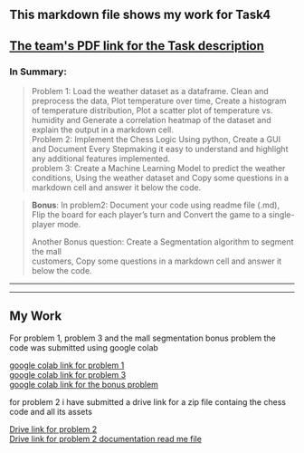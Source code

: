 ## This markdown file shows my work for **Task4**   

[The team's PDF link for the Task description](https://drive.google.com/file/d/1p5zHX9zRPYSw4OvcvP8p6NPp_0yDsUEx/view)
---
### In Summary:
> Problem 1: Load the weather dataset as a dataframe. Clean and preprocess the data, Plot temperature over time, Create a histogram of temperature distribution, Plot a scatter plot of temperature vs. humidity and Generate a  correlation heatmap of the dataset and explain the output in a markdown cell.  
Problem 2: Implement the Chess Logic Using python, Create a GUI and Document Every Stepmaking it easy to understand and highlight any additional features implemented.  
problem 3: Create a Machine Learning Model to predict the weather
conditions, Using the weather dataset and Copy some questions in a markdown cell and answer it below
the code.

>**Bonus**: In problem2: Document your code using readme file (.md), Flip the board for each player’s turn and Convert the game to a single-player mode.  
>
>Another Bonus question: Create a Segmentation algorithm to segment the mall  
customers, Copy some questions in a markdown cell and answer it below the code.

---
---

## My Work

For problem 1, problem 3 and the mall segmentation bonus problem the code was submitted using google colab

[google colab link for problem 1](https://drive.google.com/file/d/1GIWwUGUpDVXvFO8yK6SX8lciBs2uaZan/view?usp=drive_link)  
[google colab link for problem 3](https://drive.google.com/open?id=1WdNkkKjTdMZwGBqMb566FXvCG0bsu0wm&usp=drive_copy)  
[google colab link for the bonus problem](https://drive.google.com/file/d/1jelqP3Z_ZZ2y8uQ-QM3j_d-y1g3_K8Bm/view?usp=drive_link)

for problem 2 i have submitted a drive link for a zip file containg the chess code and all its assets

[Drive link for problem 2](https://drive.google.com/file/d/1-f6WlP4jRItzz5VE7MC65H-vodlGR9o0/view?usp=drive_link)  
[Drive link for problem 2 documentation read me file](https://drive.google.com/file/d/1B_ON3Vid_kDDaPK7pnLFo6DdiOFWKNvB/view?usp=drive_link)
